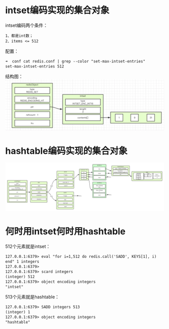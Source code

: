 # intset编码实现的集合对象
intset编码两个条件：
```
1、都是int数；
2、items <= 512
```
配置：
```
➜  conf cat redis.conf | grep --color "set-max-intset-entries"
set-max-intset-entries 512
```
结构图：
![](.8.5集合对象_images/intset编码实现的集合对象.png)
 
# hashtable编码实现的集合对象
![](.8.5集合对象_images/redis集合对象-HASHTABLE实现.png)

# 何时用intset何时用hashtable
512个元素就是intset：
```
127.0.0.1:6379> eval "for i=1,512 do redis.call('SADD', KEYS[1], i) end" 1 integers
127.0.0.1:6379>
127.0.0.1:6379> scard integers
(integer) 512
127.0.0.1:6379> object encoding integers
"intset"
```
513个元素就是hashtable：
```
127.0.0.1:6379> SADD integers 513
(integer) 1
127.0.0.1:6379> object encoding integers
"hashtable"
```

